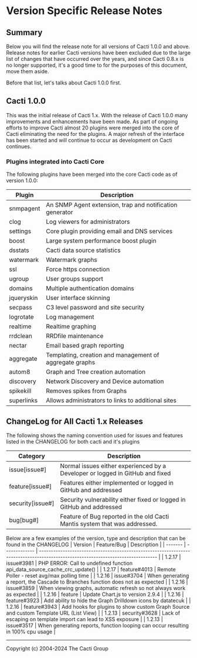# Version Specific Release Notes

## Summary

Below you will find the release note for all versions of Cacti 1.0.0 and above.
Release notes for earlier Cacti versions have been excluded due to the large
list of changes that have occurred over the years, and since Cacti 0.8.x is no
longer supported, it's a good time to for the purposes of this document, move
them aside.

Before that list, let's talks about Cacti 1.0.0 first.

## Cacti 1.0.0

This was the initial release of Cacti 1.x. With the release of Cacti 1.0.0 many
improvements and enhancements have been made. As part of ongoing efforts to
improve Cacti almost 20 plugins were merged into the core of Cacti eliminating
the need for the plugins. A major refresh of the interface has been started and
will continue to occur as development on Cacti continues.

### Plugins integrated into Cacti Core

The following plugins have been merged into the core Cacti code as of version
1.0.0:

| Plugin     | Description                                              |
| ---------- | -------------------------------------------------------- |
| snmpagent  | An SNMP Agent extension, trap and notification generator |
| clog       | Log viewers for administrators                           |
| settings   | Core plugin providing email and DNS services             |
| boost      | Large system performance boost plugin                    |
| dsstats    | Cacti data source statistics                             |
| watermark  | Watermark graphs                                         |
| ssl        | Force https connection                                   |
| ugroup     | User groups support                                      |
| domains    | Multiple authentication domains                          |
| jqueryskin | User interface skinning                                  |
| secpass    | C3 level password and site security                      |
| logrotate  | Log management                                           |
| realtime   | Realtime graphing                                        |
| rrdclean   | RRDfile maintenance                                      |
| nectar     | Email based graph reporting                              |
| aggregate  | Templating, creation and management of aggregate graphs  |
| autom8     | Graph and Tree creation automation                       |
| discovery  | Network Discovery and Device automation                  |
| spikekill  | Removes spikes from Graphs                               |
| superlinks | Allows administrators to links to additional sites       |

## ChangeLog for All Cacti 1.x Releases

The following shows the naming convention used for issues and features listed in the CHANGELOG for both cacti and it's plugins

| Category         | Description                                                                   |
| ---------------- | ----------------------------------------------------------------------------- |
| issue[issue#]    | Normal issues either experienced by a Developer or logged in GitHub and fixed |
| feature[issue#]  | Features either implemented or logged in GitHub and addressed                 |
| security[issue#] | Security vulnerability either fixed or logged in GitHub and addressed         |
| bug[bug#]        | Feature of Bug reported in the old Cacti Mantis system that was addressed.    |

Below are a few examples of the version, type and description that can be found in the CHANGELOG
| Version | Feature/Bug   | Description                                                                                                                      |
| ------- | ------------- | -------------------------------------------------------------------------------------------------------------------------------- |
| 1.2.17  | issue#3981    | PHP ERROR: Call to undefined function api_data_source_cache_crc_update()                                                         |
| 1.2.17  | feature#4013  | Remote Poller - reset avg/max polling time                                                                                       |
| 1.2.16  | issue#3704    | When generating a report, the Cascade to Branches function does not as expected                                                  |
| 1.2.16  | issue#3859    | When viewing graphs, automatic refresh so not always work as expected                                                            |
| 1.2.16  | feature       | Update Chart.js to version 2.9.4                                                                                                 |
| 1.2.16  | feature#3923  | Add ability to hide the Graph Drilldown icons by datatecuk                                                                       |
| 1.2.16  | feature#3943  | Add hooks for plugins to show custom Graph Source and custom Template URL (List View)                                            |
| 1.2.13  | security#3628 | Lack of escaping on template import can lead to XSS exposure                                                                     |
| 1.2.13  | issue#3517    | When generating reports, function looping can occur resulting in 100% cpu usage                                                  |

---

Copyright (c) 2004-2024 The Cacti Group

